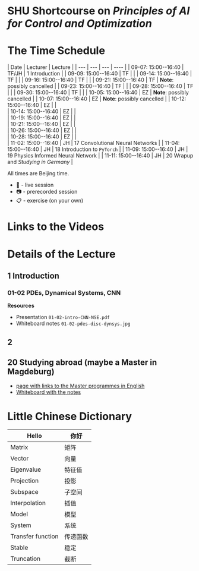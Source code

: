 # SHU Shortcourse on *Principles of AI for Control and Optimization*

# The Time Schedule 

| Date | Lecturer | Lecture |
| --- | --- | --- | ---- |
| 09-07: 15:00--16:40 | TF/JH | 1 Introduction  | 
| 09-09: 15:00--16:40 | TF |  |
| 09-14: 15:00--16:40 | TF |  |
| 09-16: 15:00--16:40 | TF |  |
| 09-21: 15:00--16:40 | TF | **Note**: possibly cancelled |
| 09-23: 15:00--16:40 | TF |  |
| 09-28: 15:00--16:40 | TF |  |
| 09-30: 15:00--16:40 | TF |  |
| 10-05: 15:00--16:40 | EZ | **Note**: possibly cancelled |
| 10-07: 15:00--16:40 | EZ | **Note**: possibly cancelled | 
| 10-12: 15:00--16:40 | EZ |  |  
| 10-14: 15:00--16:40 | EZ |  |  
| 10-19: 15:00--16:40 | EZ |  |  
| 10-21: 15:00--16:40 | EZ |  |  
| 10-26: 15:00--16:40 | EZ |  |  
| 10-28: 15:00--16:40 | EZ |  |  
| 11-02: 15:00--16:40 | JH | 17 Convolutional Neural Networks | 
| 11-04: 15:00--16:40 | JH | 18 Introduction to `PyTorch` | 
| 11-09: 15:00--16:40 | JH | 19 Physics Informed Neural Network | 
| 11-11: 15:00--16:40 | JH | 20 Wrapup and *Studying in Germany* |

All times are Beijing time.

 * :microphone: - live session
 * :camera: - prerecorded session
 * :clipboard: - exercise (on your own)

# Links to the Videos

# Details of the Lecture

## 1 Introduction

### 01-02 PDEs, Dynamical Systems, CNN

**Resources**

 * Presentation `01-02-intro-CNN-NSE.pdf`
 * Whiteboard notes `01-02-pdes-disc-dynsys.jpg`

## 2 

## 20 Studying abroad (maybe a Master in Magdeburg)

* [page with links to the Master programmes in English](https://www.ovgu.de/unimagdeburg/en/Study/Study+Programmes/Study+Programmes+in+English-p-48822.html)
* [Whiteboard with the notes](files/20-study-abroad.png)


# Little Chinese Dictionary

| Hello | 你好 |
--------|--------
| Matrix| 矩阵 |
| Vector| 向量 |
| Eigenvalue |特征值|
| Projection |投影|
| Subspace |子空间|
| Interpolation |插值|
| Model |模型|
| System |系统|
| Transfer function |传递函数|
| Stable |稳定|
| Truncation |截断|
